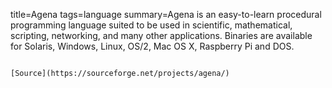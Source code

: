 title=Agena
tags=language
summary=Agena is an easy-to-learn procedural programming language suited to be used in scientific, mathematical, scripting, networking, and many other applications. Binaries are available for Solaris, Windows, Linux, OS/2, Mac OS X, Raspberry Pi and DOS.
~~~~~~

[Source](https://sourceforge.net/projects/agena/)

